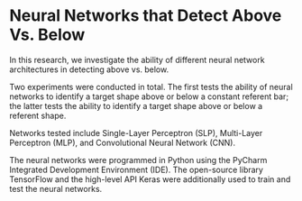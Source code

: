 # Neural Networks that Detect Above Vs. Below

In this research, we investigate the ability of different neural network architectures in detecting above vs. below.

Two experiments were conducted in total. The first tests the ability of neural networks to identify a target shape above or below a constant referent bar; the latter tests the ability to identify a target shape above or below a referent shape.

Networks tested include Single-Layer Perceptron (SLP), Multi-Layer Perceptron (MLP), and Convolutional Neural Network (CNN).

The neural networks were programmed in Python using the PyCharm Integrated Development Environment (IDE). The open-source library TensorFlow and the high-level API Keras were additionally used to train and test the neural networks.
